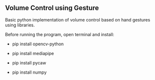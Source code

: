 ## Volume Control using Gesture
Basic python implementation of volume control based on hand gestures using libraries.

Before running the program, open terminal and install:
- pip install opencv-python

- pip install mediapipe

- pip install pycaw

- pip install numpy
